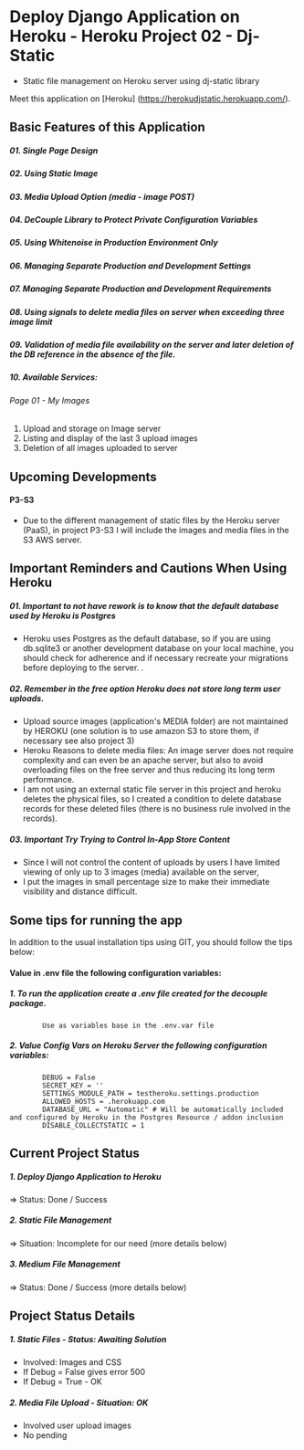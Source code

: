# Deploy Django Application on Heroku - Heroku Project 02 - Dj-Static
* Static file management on Heroku server using dj-static library

Meet this application on [Heroku] (https://herokudjstatic.herokuapp.com/).

## Basic Features of this Application
##### 01. Single Page Design
##### 02. Using Static Image
##### 03. Media Upload Option (media - image POST)
##### 04. DeCouple Library to Protect Private Configuration Variables
##### 05. Using Whitenoise in Production Environment Only
##### 06. Managing Separate Production and Development Settings
##### 07. Managing Separate Production and Development Requirements
##### 08. Using signals to delete media files on server when exceeding three image limit
##### 09. Validation of media file availability on the server and later deletion of the DB reference in the absence of the file.
##### 10. Available Services:
###### Page 01 - My Images
   01. Upload and storage on Image server
   02. Listing and display of the last 3 upload images
   03. Deletion of all images uploaded to server

## Upcoming Developments
#### P3-S3
* Due to the different management of static files by the Heroku server (PaaS), in project P3-S3 I will include the images and media files in the S3 AWS server.
           
## Important Reminders and Cautions When Using Heroku
##### 01. Important to not have rework is to know that the default database used by Heroku is Postgres
* Heroku uses Postgres as the default database, so if you are using db.sqlite3 or another development database on your local machine, you should check for adherence and if necessary recreate your migrations before deploying to the server. .
##### 02. Remember in the free option Heroku does not store long term user uploads.
* Upload source images (application's MEDIA folder) are not maintained by HEROKU (one solution is to use amazon S3 to store them, if necessary see also project 3)
* Heroku Reasons to delete media files: An image server does not require complexity and can even be an apache server, but also to avoid overloading files on the free server and thus reducing its long term performance.
* I am not using an external static file server in this project and heroku deletes the physical files, so I created a condition to delete database records for these deleted files (there is no business rule involved in the records).
##### 03. Important Try Trying to Control In-App Store Content
* Since I will not control the content of uploads by users I have limited viewing of only up to 3 images (media) available on the server,
* I put the images in small percentage size to make their immediate visibility and distance difficult.

## Some tips for running the app
 In addition to the usual installation tips using GIT, you should follow the tips below:
 
#### Value in .env file the following configuration variables:
 
##### 1. To run the application create a .env file created for the decouple package.
            Use as variables base in the .env.var file
            
##### 2. Value Config Vars on Heroku Server the following configuration variables:
            DEBUG = False
            SECRET_KEY = ''
            SETTINGS_MODULE_PATH = testheroku.settings.production
            ALLOWED_HOSTS = .herokuapp.com
            DATABASE_URL = "Automatic" # Will be automatically included and configured by Heroku in the Postgres Resource / addon inclusion
            DISABLE_COLLECTSTATIC = 1
                          
## Current Project Status
##### 1. Deploy Django Application to Heroku
=> Status: Done / Success
##### 2. Static File Management
=> Situation: Incomplete for our need (more details below)
##### 3. Medium File Management
=> Status: Done / Success (more details below)

## Project Status Details

##### 1. Static Files - Status: Awaiting Solution
* Involved: Images and CSS
* If Debug = False gives error 500
* If Debug = True - OK

##### 2. Media File Upload - Situation: OK
* Involved user upload images
* No pending